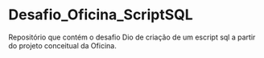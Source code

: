# Desafio_Oficina_ScriptSQL
Repositório que contém o desafio Dio de criação de um escript sql a partir do projeto conceitual da Oficina.
